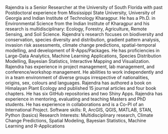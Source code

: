 Rajendra is a Senior Researcher at the University of South Florida with past Postdoctoral experience from Mississippi State University, University of Georgia and Indian Institute of Technology Kharagpur. He has a Ph.D. in Environmental Science from the Indian Institute of Kharagpur and his research is multidisciplinary: Ecology, Forestry, Agriculture, Remote Sensing, and Soil Science. Rajendra's research focuses on biodiversity and conservation, species diversity and distribution, gradient pattern analysis, invasion risk assessments, climate change predictions, spatial-temporal modelling, and development of R-Apps/Packages. He has proficiencies in Large-Data Analytics, Machine Learning Applications, Species Distribution Modelling, Bayesian Statistics, Interactive Mapping and Visualization.
Rajendra has experience in project management, lab management, and conference/workshop management.
He abilities to work independently and in a team environment of diverse groups irrespective of nationalities, origins, sex, colours and languages.
Rajendra has authored a book on Himalayan Plant Ecology and published 15 journal articles and four book chapters.
He has six GitHub repositories and two Shiny Apps.
Rajendra has experience in mentoring, evaluating and teaching Masters and PhD students.
He has experience in collaborations and is a Co-PI of an International Project.
Software skills: R, ArcGIS, QGIS, MATLAB, STAN, Python (basics)
Research Interests: Multidisciplinary research, Climate Change Predictions, Spatial Modeling, Bayesian Statistics, Machine Learning and R-Applications
